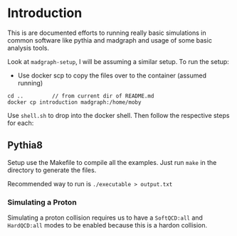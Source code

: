 # Introduction

This is are documented efforts to running really basic simulations in common
software like pythia and madgraph and usage of some basic analysis tools. 

Look at `madgraph-setup`, I will be assuming a similar setup.
To run the setup:

- Use docker scp to copy the files over to the container (assumed running)
```{.sh}
cd ..         // from current dir of README.md
docker cp introduction madgraph:/home/moby
```
Use `shell.sh` to drop into the docker shell. 
Then follow the respective steps for each:

## Pythia8

Setup use the Makefile to compile all the examples.
Just run `make` in the directory to generate the files.

Recommended way to run is `./executable > output.txt`

### Simulating a Proton

Simulating a proton collision requires us to have a `SoftQCD:all` and `HardQCD:all`
modes to be enabled because this is a hardon collision.

